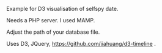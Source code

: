 Example for D3 visualisation of selfspy date.

Needs a PHP server. I used MAMP.

Adjust the path of your database file.

Uses D3, JQuery, https://github.com/jiahuang/d3-timeline .